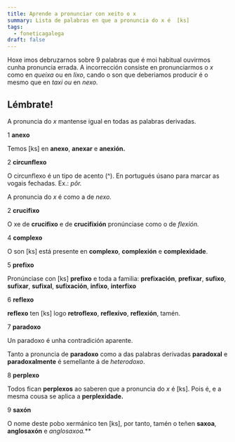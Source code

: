```yaml
---
title: Aprende a pronunciar con xeito o x
summary: Lista de palabras en que a pronuncia do x é  [ks]
tags:
  - foneticagalega
draft: false
---
```

Hoxe imos debruzarnos sobre 9 palabras que é moi habitual ouvirmos cunha pronuncia errada. A incorrección consiste en pronunciarmos o *x* como en *queixa* ou en *lixo*, cando o son que deberiamos producir é o mesmo que en *taxi ou* en *nexo.*

## Lémbrate!

A pronuncia do *x* mantense igual en todas as palabras derivadas.

<article>

1 **anexo**

Temos \[ks] en **anexo**, **anexar** e **anexión.**

</article>

<article>

2 **circunflexo**

O circunflexo é un tipo de acento (^). En portugués úsano para marcar as vogais fechadas. Ex.: *pôr.* 

A pronuncia do *x* é como a de *nexo.* 

</article>

<article>

2 **crucifixo**

O xe de **crucifixo** e de **crucifixión** pronúnciase como o de *flexión.*

</article>

<article>

4 **complexo**

O son \[ks] está presente en **complexo**, **complexión** e  **complexidade**.

</article>

<article>

5 **prefixo**

Pronúnciase con \[ks] **prefixo** e toda a familia: **prefixación**, **prefixar**, **sufixo**, **sufixar**, **sufixal**, **sufixación**, **infixo**, **interfixo**

</article>

<article>

6 **reflexo** 

**reflexo** ten \[ks] logo **retroflexo**, **reflexivo**, **reflexión**, tamén.

</article>

<article>

7 **paradoxo**

Un paradoxo é unha contradición aparente. 

Tanto a pronuncia de **paradoxo** como a das palabras derivadas **paradoxal** e **paradoxalmente** é semellante á de *heterodoxo*.

</article>

<article>

8 **perplexo**

Todos fican **perplexos** ao saberen que a pronuncia do *x* é \[ks]. Pois é, e a mesma cousa se aplica a **perplexidade.**

</article>

<article>

9 **saxón**

O nome deste pobo xermánico ten \[ks], por tanto, tamén o teñen **saxoa**, **anglosaxón** e **anglosaxoa*.***

</article>

</article>